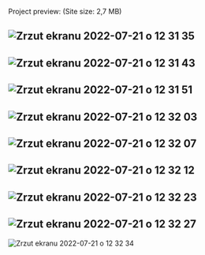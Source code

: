 Project preview: 
(Site size: 2,7 MB)

![Zrzut ekranu 2022-07-21 o 12 31 35](https://user-images.githubusercontent.com/94636710/180194594-e6932f60-46e7-4f82-b0c2-77567a6b9e0d.png)
---------
![Zrzut ekranu 2022-07-21 o 12 31 43](https://user-images.githubusercontent.com/94636710/180194621-4e8f2edf-aa67-4f4d-a02d-c061c66b42c9.png)
---------
![Zrzut ekranu 2022-07-21 o 12 31 51](https://user-images.githubusercontent.com/94636710/180194635-18fd5605-ddb8-4d73-b8d3-21039bff89e9.png)
---------
![Zrzut ekranu 2022-07-21 o 12 32 03](https://user-images.githubusercontent.com/94636710/180194644-110d0626-0ac7-441c-a71a-948c4bb59510.png)
---------
![Zrzut ekranu 2022-07-21 o 12 32 07](https://user-images.githubusercontent.com/94636710/180194670-787a636a-06de-412b-b524-c268ae4f2c3b.png)
---------
![Zrzut ekranu 2022-07-21 o 12 32 12](https://user-images.githubusercontent.com/94636710/180194673-9c51cc50-7e56-4af2-9b0c-affe8af378a4.png)
---------
![Zrzut ekranu 2022-07-21 o 12 32 23](https://user-images.githubusercontent.com/94636710/180194675-7e66ab1e-dceb-4832-a82f-fa8e2544b787.png)
---------
![Zrzut ekranu 2022-07-21 o 12 32 27](https://user-images.githubusercontent.com/94636710/180194697-74c271cb-7876-443d-97e7-0abbcaf6bf86.png)
---------
![Zrzut ekranu 2022-07-21 o 12 32 34](https://user-images.githubusercontent.com/94636710/180194704-e1913404-f1f1-4218-8a94-e25b5ff2553d.png)
